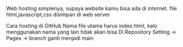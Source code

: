 Web hosting simplenya, supaya website kamu bisa ada di internet.
file html,javascript,css disimpan di web server



Cara hosting di GitHub
Nama file utama harus index.html, kalo menggunakan nama yang lain tidak akan bisa
Di Repository
Setting -> Pages -> branch ganti menjadi main
